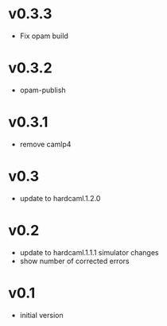 # v0.3.3

* Fix opam build

# v0.3.2

* opam-publish

# v0.3.1

* remove camlp4

# v0.3

* update to hardcaml.1.2.0

# v0.2

* update to hardcaml.1.1.1 simulator changes
* show number of corrected errors

# v0.1

* initial version
